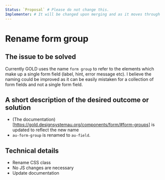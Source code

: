 ```yaml
---
Status: `Proposal` # Please do not change this.
Implementer: # It will be changed upon merging and as it moves through the RFC stages
---
```


# Rename form group

## The issue to be solved

Currently GOLD uses the name `form group` to refer to the elements which make up a single form field (label, hint, error message etc). I believe the naming could be improved as it can be easily mistaken for a collection of form fields and not a single form field.

## A short description of the desired outcome or solution

- (The documentation)[https://gold.designsystemau.org/components/form/#form-groups] is updated to reflect the new name
- `au-form-group` is renamed to `au-field`. 

## Technical details

- Rename CSS class
- No JS changes are necessary 
- Update documentation
